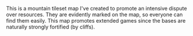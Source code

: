 This is a mountain tileset map I've created to promote an intensive dispute over resources. They are evidently marked on the map, so everyone can find them easily. This map promotes extended games since the bases are naturally strongly fortified (by cliffs).
